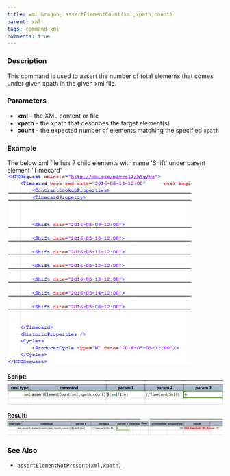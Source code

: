 ```yaml
---
title: xml &raquo; assertElementCount(xml,xpath,count)
parent: xml
tags: command xml
comments: true
---
```



### Description
This command is used to assert the number of total elements that comes under given xpath in the given xml file.


### Parameters
- **xml** - the XML content or file
- **xpath** \- the xpath that describes the target element(s)
- **count** \- the expected number of elements matching the specified `xpath`


### Example
The below xml file has 7 child elements with name 'Shift' under parent element 'Timecard'<br/>
![](image/assertElementCount_01.png)

**Script:**<br/>
![](image/assertElementCount_02.png)

**Result:**<br/>
![](image/assertElementCount_03.png)


### See Also
- [`assertElementNotPresent(xml,xpath)`](assertElementNotPresent(xml,xpath))
